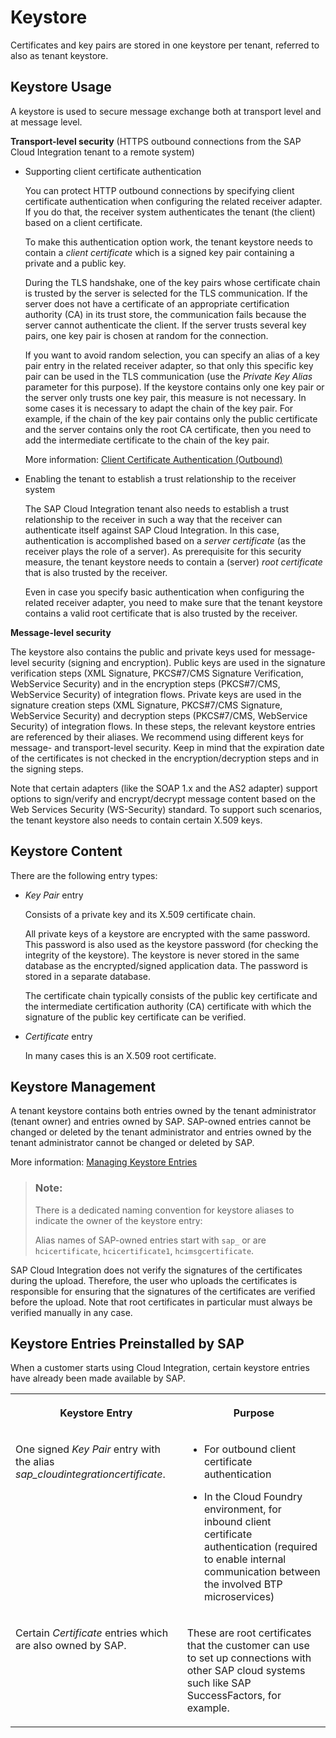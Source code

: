 <!-- loiob1635139eb1f42728e249004ae2d617b -->

# Keystore

Certificates and key pairs are stored in one keystore per tenant, referred to also as tenant keystore.



<a name="loiob1635139eb1f42728e249004ae2d617b__section_h4f_cy1_yz"/>

## Keystore Usage

A keystore is used to secure message exchange both at transport level and at message level.

**Transport-level security** \(HTTPS outbound connections from the SAP Cloud Integration tenant to a remote system\)

-   Supporting client certificate authentication

    You can protect HTTP outbound connections by specifying client certificate authentication when configuring the related receiver adapter. If you do that, the receiver system authenticates the tenant \(the client\) based on a client certificate.

    To make this authentication option work, the tenant keystore needs to contain a *client certificate* which is a signed key pair containing a private and a public key.

    During the TLS handshake, one of the key pairs whose certificate chain is trusted by the server is selected for the TLS communication. If the server does not have a certificate of an appropriate certification authority \(CA\) in its trust store, the communication fails because the server cannot authenticate the client. If the server trusts several key pairs, one key pair is chosen at random for the connection.

    If you want to avoid random selection, you can specify an alias of a key pair entry in the related receiver adapter, so that only this specific key pair can be used in the TLS communication \(use the *Private Key Alias* parameter for this purpose\). If the keystore contains only one key pair or the server only trusts one key pair, this measure is not necessary. In some cases it is necessary to adapt the chain of the key pair. For example, if the chain of the key pair contains only the public certificate and the server contains only the root CA certificate, then you need to add the intermediate certificate to the chain of the key pair.

    More information: [Client Certificate Authentication \(Outbound\)](client-certificate-authentication-outbound-c4e4a15.md)

-   Enabling the tenant to establish a trust relationship to the receiver system

    The SAP Cloud Integration tenant also needs to establish a trust relationship to the receiver in such a way that the receiver can authenticate itself against SAP Cloud Integration. In this case, authentication is accomplished based on a *server certificate* \(as the receiver plays the role of a server\). As prerequisite for this security measure, the tenant keystore needs to contain a \(server\) *root certificate* that is also trusted by the receiver.

    Even in case you specify basic authentication when configuring the related receiver adapter, you need to make sure that the tenant keystore contains a valid root certificate that is also trusted by the receiver.


**Message-level security**

The keystore also contains the public and private keys used for message-level security \(signing and encryption\). Public keys are used in the signature verification steps \(XML Signature, PKCS\#7/CMS Signature Verification, WebService Security\) and in the encryption steps \(PKCS\#7/CMS, WebService Security\) of integration flows. Private keys are used in the signature creation steps \(XML Signature, PKCS\#7/CMS Signature, WebService Security\) and decryption steps \(PKCS\#7/CMS, WebService Security\) of integration flows. In these steps, the relevant keystore entries are referenced by their aliases. We recommend using different keys for message- and transport-level security. Keep in mind that the expiration date of the certificates is not checked in the encryption/decryption steps and in the signing steps.

Note that certain adapters \(like the SOAP 1.x and the AS2 adapter\) support options to sign/verify and encrypt/decrypt message content based on the Web Services Security \(WS-Security\) standard. To support such scenarios, the tenant keystore also needs to contain certain X.509 keys.



<a name="loiob1635139eb1f42728e249004ae2d617b__section_p2p_cs1_yz"/>

## Keystore Content

There are the following entry types:

-   *Key Pair* entry

    Consists of a private key and its X.509 certificate chain.

    All private keys of a keystore are encrypted with the same password. This password is also used as the keystore password \(for checking the integrity of the keystore\). The keystore is never stored in the same database as the encrypted/signed application data. The password is stored in a separate database.

    The certificate chain typically consists of the public key certificate and the intermediate certification authority \(CA\) certificate with which the signature of the public key certificate can be verified.

-   *Certificate* entry

    In many cases this is an X.509 root certificate.




<a name="loiob1635139eb1f42728e249004ae2d617b__section_rnz_ctj_zz"/>

## Keystore Management

A tenant keystore contains both entries owned by the tenant administrator \(tenant owner\) and entries owned by SAP. SAP-owned entries cannot be changed or deleted by the tenant administrator and entries owned by the tenant administrator cannot be changed or deleted by SAP.

More information: [Managing Keystore Entries](../Operations/managing-keystore-entries-2dc8942.md)

> ### Note:  
> There is a dedicated naming convention for keystore aliases to indicate the owner of the keystore entry:
> 
> Alias names of SAP-owned entries start with `sap_` or are `hcicertificate`, `hcicertificate1`, `hcimsgcertificate`.

SAP Cloud Integration does not verify the signatures of the certificates during the upload. Therefore, the user who uploads the certificates is responsible for ensuring that the signatures of the certificates are verified before the upload. Note that root certificates in particular must always be verified manually in any case.



<a name="loiob1635139eb1f42728e249004ae2d617b__section_sx1_yg4_ggb"/>

## Keystore Entries Preinstalled by SAP

When a customer starts using Cloud Integration, certain keystore entries have already been made available by SAP.


<table>
<tr>
<th valign="top">

Keystore Entry



</th>
<th valign="top">

Purpose



</th>
</tr>
<tr>
<td valign="top">

One signed *Key Pair* entry with the alias *sap\_cloudintegrationcertificate*.



</td>
<td valign="top">

-   For outbound client certificate authentication

-   In the Cloud Foundry environment, for inbound client certificate authentication \(required to enable internal communication between the involved BTP microservices\)




</td>
</tr>
<tr>
<td valign="top">

Certain *Certificate* entries which are also owned by SAP.



</td>
<td valign="top">

These are root certificates that the customer can use to set up connections with other SAP cloud systems such like SAP SuccessFactors, for example.



</td>
</tr>
</table>

